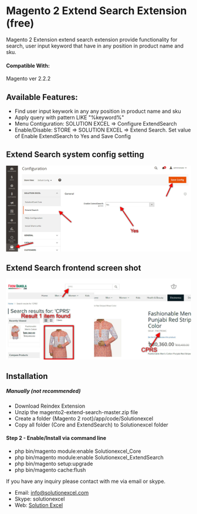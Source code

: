 # Magento 2 Extend Search Extension (free)
Magento 2 Extension extend search extension provide functionality for search, user input keyword that have in any position in product name and sku.

#### Compatible With:
Magento ver 2.2.2

## Available Features:
* Find user input keywork in any any position in product name and sku
* Apply query with pattern LIKE "%keyword%"
* Menu Contiguration: SOLUTION EXCEL => Configure ExtendSearch
* Enable/Disable: STORE => SOLUTION EXCEL => Extend Search. Set value of Enable ExtendSearch to Yes and Save Config

## Extend Search system config setting
[![Extend Search](seExtendSearchSetting.jpg)](/uri)

## Extend Search frontend screen shot
[![Extend Search](seExtendSearchFront.jpg)](/uri)

## Installation
##### Manually (not recommended)
 * Download Reindex Extension
 * Unzip the magento2-extend-search-master.zip file
 * Create a folder {Magento 2 root}/app/code/Solutionexcel
 * Copy all folder (Core and ExtendSearch) to Solutionexcel folder

#### Step 2 - Enable/Install via command line
 * php bin/magento module:enable Solutionexcel_Core
 * php bin/magento module:enable Solutionexcel_ExtendSearch
 * php bin/magento setup:upgrade
 * php bin/magento cache:flush

If you have any inquiry please contact with me via email or skype.
* Email: [info@solutionexcel.com](mailto:info@solutionexcel.com)
* Skype: solutionexcel
* Web: [Solution Excel](https://www.solutionexcel.com/)


